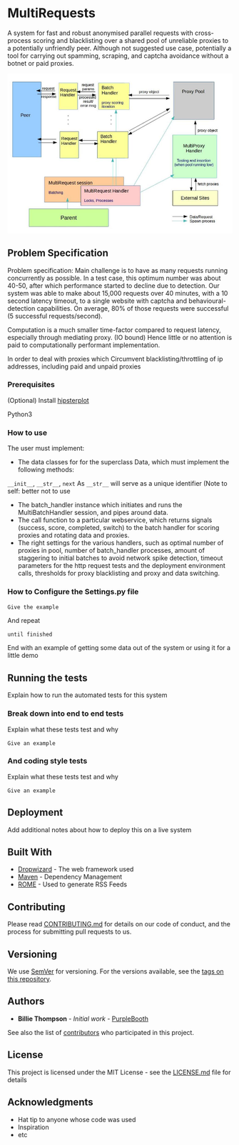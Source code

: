 # MultiRequests

A system for fast and robust anonymised parallel requests with cross-process scoring and blacklisting over a shared pool of unreliable proxies to a potentially unfriendly peer.
Although not suggested use case, potentially a tool for carrying out spamming, scraping, and captcha avoidance without a botnet or paid proxies.

![Program Architecture Diagram](https://github.com/raskellr/test/blob/master/images/Diagram.jpg)

## Problem Specification

Problem specification:
Main challenge is to have as many requests running concurrently as possible. In a test case, this optimum number was about 40-50, after which performance started to decline due to detection. Our system was able to make about 15,000 requests over 40 minutes, with a 10 second latency timeout, to a single website with captcha and behavioural-detection capabilities. On average, 80% of those requests were successful (5 successful requests/second).
 
Computation is a much smaller time-factor compared to request latency, especially through mediating proxy. (IO bound) Hence little or no attention is paid to computationally performant implementation. 

In order to deal with proxies which 
Circumvent blacklisting/throttling of ip addresses, including paid and unpaid proxies

### Prerequisites

(Optional) Install [hipsterplot](https://github.com/imh/hipsterplot)

Python3

### How to use
The user must implement:
* The data classes for for the superclass Data, which must implement the following methods:

`__init__`, `__str__`, `next`
As `__str__` will serve as a unique identifier (Note to self: better not to use 

* The batch_handler instance which initiates and runs the MultiBatchHandler session, and pipes around data. 
* The call function to a particular webservice, which returns signals (success, score, completed, switch) to the batch handler for scoring proxies and rotating data and proxies. 
* The right settings for the various handlers, such as optimal number of proxies in pool, number of batch_handler processes, amount of staggering to initial batches to avoid network spike detection, timeout parameters for the http request tests and the deployment environment calls, thresholds for proxy blacklisting and proxy and data switching. 

### How to Configure the Settings.py file

```
Give the example
```

And repeat

```
until finished
```

End with an example of getting some data out of the system or using it for a little demo

## Running the tests

Explain how to run the automated tests for this system

### Break down into end to end tests

Explain what these tests test and why

```
Give an example
```

### And coding style tests

Explain what these tests test and why

```
Give an example
```

## Deployment

Add additional notes about how to deploy this on a live system

## Built With

* [Dropwizard](http://www.dropwizard.io/1.0.2/docs/) - The web framework used
* [Maven](https://maven.apache.org/) - Dependency Management
* [ROME](https://rometools.github.io/rome/) - Used to generate RSS Feeds

## Contributing

Please read [CONTRIBUTING.md](https://gist.github.com/PurpleBooth/b24679402957c63ec426) for details on our code of conduct, and the process for submitting pull requests to us.

## Versioning

We use [SemVer](http://semver.org/) for versioning. For the versions available, see the [tags on this repository](https://github.com/your/project/tags).

## Authors

* **Billie Thompson** - *Initial work* - [PurpleBooth](https://github.com/PurpleBooth)

See also the list of [contributors](https://github.com/your/project/contributors) who participated in this project.

## License

This project is licensed under the MIT License - see the [LICENSE.md](LICENSE.md) file for details

## Acknowledgments

* Hat tip to anyone whose code was used
* Inspiration
* etc
